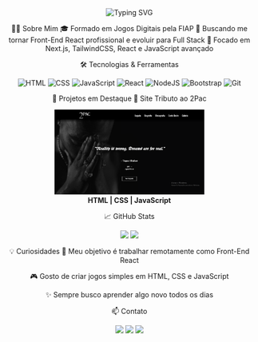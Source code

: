 <div align="center"> <img src="https://readme-typing-svg.herokuapp.com?font=Fira+Code&size=28&pause=1000&color=00FFFD&width=600&lines=Olá%2C+sou+Henrique+Aguiar!;Desenvolvedor+Front-End+React" alt="Typing SVG" />

👨‍💻 Sobre Mim
🎓 Formado em Jogos Digitais pela FIAP
🚀 Buscando me tornar Front-End React profissional e evoluir para Full Stack
🎯 Focado em Next.js, TailwindCSS, React e JavaScript avançado


🛠️ Tecnologias & Ferramentas
<p align="center"> <img src="https://cdn.jsdelivr.net/gh/devicons/devicon/icons/html5/html5-original.svg" height="50" alt="HTML" /> <img src="https://cdn.jsdelivr.net/gh/devicons/devicon/icons/css3/css3-original.svg" height="50" alt="CSS" /> <img src="https://cdn.jsdelivr.net/gh/devicons/devicon/icons/javascript/javascript-original.svg" height="50" alt="JavaScript" /> <img src="https://cdn.jsdelivr.net/gh/devicons/devicon/icons/react/react-original.svg" height="50" alt="React" /> <img src="https://cdn.jsdelivr.net/gh/devicons/devicon/icons/nodejs/nodejs-original.svg" height="50" alt="NodeJS" /> <img src="https://cdn.jsdelivr.net/gh/devicons/devicon/icons/bootstrap/bootstrap-original.svg" height="50" alt="Bootstrap" /> <img src="https://cdn.jsdelivr.net/gh/devicons/devicon/icons/git/git-original.svg" height="50" alt="Git" /> </p>

🌟 Projetos em Destaque
🎤 Site Tributo ao 2Pac
<p align="center"> <a href="https://github.com/Sants-Coder/2pac-tribute-website"> <img src="./tributo-tupac.png" width="300" alt="2Pac Tributo"/> </a><br> <strong>HTML | CSS | JavaScript</strong> </p>

📈 GitHub Stats
<div align="center"> <img height="180em" src="https://github-readme-stats.vercel.app/api?username=Sants-Coder&show_icons=true&theme=tokyonight&count_private=true" /> <img height="180em" src="https://github-readme-stats.vercel.app/api/top-langs/?username=Sants-Coder&layout=compact&theme=tokyonight" /> </div>

💡 Curiosidades
🎯 Meu objetivo é trabalhar remotamente como Front-End React

🎮 Gosto de criar jogos simples em HTML, CSS e JavaScript

✨ Sempre busco aprender algo novo todos os dias


📫 Contato
<p align="center"> <a href="mailto:ha701430@gmail.com"><img src="https://img.shields.io/badge/email-%23EA4335.svg?&style=for-the-badge&logo=gmail&logoColor=white" /></a> <a href="https://www.linkedin.com/in/henrique-aguiar-269b89233" target="_blank"><img src="https://img.shields.io/badge/LinkedIn-%230077B5.svg?&style=for-the-badge&logo=linkedin&logoColor=white" /></a> <a href="https://www.instagram.com/santscoder/" target="_blank"><img src="https://img.shields.io/badge/Instagram-%23E4405F.svg?&style=for-the-badge&logo=instagram&logoColor=white" /></a> </p>

</div>
